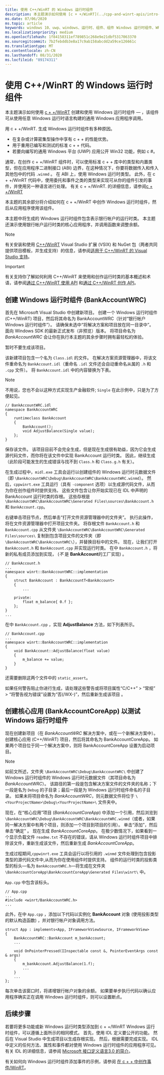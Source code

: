```yaml
---
title: 使用 C++/WinRT 的 Windows 运行时组件
description: 本主题演示如何使用 [c + +/WinRT](../cpp-and-winrt-apis/intro-to-using-cpp-with-winrt.md) 创建和使用 Windows 运行时组件 &mdash; ，该组件可从使用任意 Windows 运行时语言构建的通用 Windows 应用程序调用。
ms.date: 07/06/2020
ms.topic: article
keywords: windows 10、uwp、windows、运行时、组件、组件 Windows 运行时组件、WRC、c + +/WinRT
ms.localizationpriority: medium
ms.openlocfilehash: 1f84158311ef789851c268e9e21dbf5317063370
ms.sourcegitcommit: 7b2febddb3e8a17c9ab158abcdd2a59ce126661c
ms.translationtype: MT
ms.contentlocale: zh-CN
ms.lasthandoff: 08/31/2020
ms.locfileid: "89174311"
---
```

# <a name="windows-runtime-components-with-cwinrt"></a>使用 C++/WinRT 的 Windows 运行时组件

本主题演示如何使用 [c + +/WinRT](../cpp-and-winrt-apis/intro-to-using-cpp-with-winrt.md) 创建和使用 Windows 运行时组件 &mdash; ，该组件可从使用任意 Windows 运行时语言构建的通用 Windows 应用程序调用。

用 c + +/WinRT. 生成 Windows 运行时组件有多种原因。
- 在复杂或计算密集型操作中享有 c + + 的性能优势。
- 用于重用已编写和测试的标准 c + + 代码。
- 若要向编写的通用 Windows 平台 (UWP) 应用公开 Win32 功能，例如 c #。

通常，在创作 c + +/WinRT 组件时，可以使用标准 c + + 库中的类型和内置类型，但在应用程序二进制接口 (ABI) 边界，在这种情况下，你要将数据传入和传入其他包中的代码 `.winmd` 。 在 ABI 上，使用 Windows 运行时类型。 此外，在 c + +/WinRT 代码中，使用委托和事件之类的类型来实现可从你的组件引发的事件，并使用另一种语言进行处理。 有关 c + +/WinRT. 的详细信息，请参阅[c + +/WinRT](../cpp-and-winrt-apis/intro-to-using-cpp-with-winrt.md)

本主题的其余部分将介绍如何在 c + +/WinRT 中创作 Windows 运行时组件，然后从应用程序使用该组件。

本主题中将生成的 Windows 运行时组件包含表示银行帐户的运行时类。 本主题还演示使用银行帐户运行时类的核心应用程序，并调用函数来调整余额。

> [!NOTE]
> 有关安装和使用 [C++/WinRT](../cpp-and-winrt-apis/intro-to-using-cpp-with-winrt.md) Visual Studio 扩展 (VSIX) 和 NuGet 包（两者共同提供项目模板，并生成支持）的信息，请参阅[适用于 C++/WinRT 的 Visual Studio 支持](../cpp-and-winrt-apis/intro-to-using-cpp-with-winrt.md#visual-studio-support-for-cwinrt-xaml-the-vsix-extension-and-the-nuget-package)。

> [!IMPORTANT]
> 有关支持你了解如何利用 C++/WinRT 来使用和创作运行时类的基本概述和术语，请参阅[通过 C++/WinRT 使用 API](../cpp-and-winrt-apis/consume-apis.md) 和[通过 C++/WinRT 创作 API](../cpp-and-winrt-apis/author-apis.md)。

## <a name="create-a-windows-runtime-component-bankaccountwrc"></a>创建 Windows 运行时组件 (BankAccountWRC)

首先在 Microsoft Visual Studio 中创建新项目。 创建一个 Windows 运行时组件 (C++/WinRT) 项目，然后将其命名为 BankAccountWRC（针对“银行帐户 Windows 运行时组件”）。 请确保未选中“将解决方案和项目放在同一目录中”。 面向 Windows SDK 的最新正式发布（非预览）版本。 将项目命名为 *BankAccountWRC* 会让你在执行本主题的其余步骤时拥有最轻松的体验。 

暂时不要生成该项目。

该新建项目包含一个名为 `Class.idl` 的文件。 在解决方案资源管理器中，将该文件重命名为 `BankAccount.idl`（重命名 `.idl` 文件还会自动重命名从属的 `.h` 和 `.cpp` 文件）。 将 `BankAccount.idl` 中的内容替换为下表。

> [!NOTE]
> 不用说，您也不会以这种方式实现生产金融软件; `Single` 在此示例中，只是为了方便起见。

```idl
// BankAccountWRC.idl
namespace BankAccountWRC
{
    runtimeclass BankAccount
    {
        BankAccount();
        void AdjustBalance(Single value);
    };
}
```

保存该文件。 该项目目前不会完全生成，但是现在生成很有助益，因为它会生成源代码文件，而你将在该文件中实现 BankAccount 运行时类。 因此，继续生成（此阶段可能发生的生成错误与找不到 `Class.h` 和 `Class.g.h` 有关）。

在生成过程中，`midl.exe` 工具会运行以创建组件的 Windows 运行时元数据文件（即 `\BankAccountWRC\Debug\BankAccountWRC\BankAccountWRC.winmd`）。 然后，`cppwinrt.exe` 工具运行（具有 `-component` 选项）以生成源代码文件，从而为你在创作组件时提供支持。 这些文件包含让你开始实现已在 IDL 中声明的 BankAccount 运行时类的存根。 这些存根是 `\BankAccountWRC\BankAccountWRC\Generated Files\sources\BankAccount.h` 和 `BankAccount.cpp`。

右键单击项目节点，然后单击“打开文件资源管理器中的文件夹”。 执行此操作，将在文件资源管理器中打开项目文件夹。 将存根文件 `BankAccount.h` 和 `BankAccount.cpp` 从文件夹 `\BankAccountWRC\BankAccountWRC\Generated Files\sources\` 复制到包含项目文件的文件夹（即 `\BankAccountWRC\BankAccountWRC\`），并替换目标中的文件。 现在，让我们打开 `BankAccount.h` 和 `BankAccount.cpp` 并实现运行时类。 在中 `BankAccount.h` ，将新的私有成员添加到实现， (*不* 是 **BankAccount**的工厂实现) 。

```cppwinrt
// BankAccount.h
...
namespace winrt::BankAccountWRC::implementation
{
    struct BankAccount : BankAccountT<BankAccount>
    {
        ...

    private:
        float m_balance{ 0.f };
    };
}
...
```

在中 `BankAccount.cpp` ，实现 **AdjustBalance** 方法，如下列表所示。

```cppwinrt
// BankAccount.cpp
...
namespace winrt::BankAccountWRC::implementation
{
    void BankAccount::AdjustBalance(float value)
    {
        m_balance += value;
    }
}
```

还需要删除这两个文件中的 `static_assert`。

如果任何警告阻止你进行生成，请处理这些警告或将项目属性“C/C++” > “常规” > “将警告视为错误”设置为“否(/WX-)”，然后重新生成该项目   。

## <a name="create-a-core-app-bankaccountcoreapp-to-test-the-windows-runtime-component"></a>创建核心应用 (BankAccountCoreApp) 以测试 Windows 运行时组件

现在创建新项目（在 *BankAccountWRC* 解决方案中，或在一个新解决方案中）。 创建核心应用 (C++/WinRT) 项目，然后将其命名为 BankAccountCoreApp。 如果两个项目位于同一个解决方案中，则将 BankAccountCoreApp 设置为启动项目。

> [!NOTE]
> 如前文所述，文件夹 `\BankAccountWRC\Debug\BankAccountWRC\` 中创建了 Windows 运行时组件的 Windows 运行时元数据文件（其项目命名为 *BankAccountWRC*）。 该路径的第一段是包含解决方案文件的文件夹的名称；下一段是名为 `Debug` 的子目录；最后一段是为 Windows 运行时组件命名的子目录。 如果未将项目命名为 *BankAccountWRC*，则元数据文件将位于 `\<YourProjectName>\Debug\<YourProjectName>\` 文件夹中。

现在，在“核心应用”项目 (*BankAccountCoreApp*) 中添加一个引用，然后浏览到 `\BankAccountWRC\Debug\BankAccountWRC\BankAccountWRC.winmd`（或者，如果同一解决方案中有两个项目，则添加一个项目到项目的引用）。 单击“添加”，然后单击“确定” 。 现在生成 *BankAccountCoreApp*。 在极少数情况下，如果看到一个显示负载文件 `readme.txt` 不存在的错误，请从 Windows 运行时组件项目中排除该文件，重新生成该文件，然后重新生成 *BankAccountCoreApp*。

生成过程期间,`cppwinrt.exe` 工具会运行以将引用的 `.winmd` 文件处理到包含投影类型的源代码文件中,从而为你在使用组件时提供支持。 组件的运行时类的投影类型的标头&mdash;名为 `BankAccountWRC.h`&mdash;将生成在文件夹 `\BankAccountCoreApp\BankAccountCoreApp\Generated Files\winrt\` 中。

`App.cpp` 中包含该标头。

```cppwinrt
// App.cpp
...
#include <winrt/BankAccountWRC.h>
...
```

此外，在中 `App.cpp` ，添加以下代码以实例化 **BankAccount** 对象 (使用投影类型的默认构造函数) ，并对银行帐户对象调用方法。

```cppwinrt
struct App : implements<App, IFrameworkViewSource, IFrameworkView>
{
    BankAccountWRC::BankAccount m_bankAccount;
    ...
    
    void OnPointerPressed(IInspectable const &, PointerEventArgs const & args)
    {
        m_bankAccount.AdjustBalance(1.f);
        ...
    }
    ...
};
```

每次单击该窗口时，将递增银行帐户对象的余额。 如果要单步执行代码以确认应用程序确实正在调用 Windows 运行时组件，则可以设置断点。

## <a name="next-steps"></a>后续步骤

若要将更多功能或新 Windows 运行时类型添加到 c + +/WinRT Windows 运行时组件，可以遵循上面所示的相同模式。 首先，使用 IDL 定义要公开的功能。 然后在 Visual Studio 中生成项目以生成存根实现。 然后，根据需要完成实现。 IDL 中定义的任何方法、属性和事件都对使用 Windows 运行时组件的应用程序可见。 有关 IDL 的详细信息，请参阅 [Microsoft 接口定义语言3.0 的简介](/uwp/midl-3/intro)。

有关如何向 Windows 运行时组件添加事件的示例，请参阅 [在 c + + 中创作事件/WinRT](../cpp-and-winrt-apis/author-events.md)。